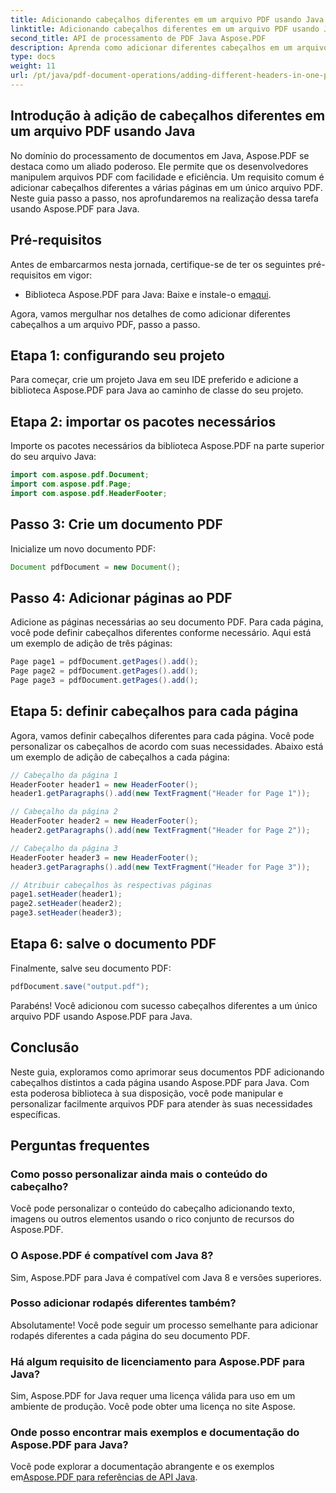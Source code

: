 ```yaml
---
title: Adicionando cabeçalhos diferentes em um arquivo PDF usando Java
linktitle: Adicionando cabeçalhos diferentes em um arquivo PDF usando Java
second_title: API de processamento de PDF Java Aspose.PDF
description: Aprenda como adicionar diferentes cabeçalhos em um arquivo PDF usando Java com Aspose.PDF. Guia passo a passo para personalizar cabeçalhos de PDF.
type: docs
weight: 11
url: /pt/java/pdf-document-operations/adding-different-headers-in-one-pdf-file-using-java/
---
```


## Introdução à adição de cabeçalhos diferentes em um arquivo PDF usando Java

No domínio do processamento de documentos em Java, Aspose.PDF se destaca como um aliado poderoso. Ele permite que os desenvolvedores manipulem arquivos PDF com facilidade e eficiência. Um requisito comum é adicionar cabeçalhos diferentes a várias páginas em um único arquivo PDF. Neste guia passo a passo, nos aprofundaremos na realização dessa tarefa usando Aspose.PDF para Java. 

## Pré-requisitos

Antes de embarcarmos nesta jornada, certifique-se de ter os seguintes pré-requisitos em vigor:

-  Biblioteca Aspose.PDF para Java: Baixe e instale-o em[aqui](https://releases.aspose.com/pdf/java/).

Agora, vamos mergulhar nos detalhes de como adicionar diferentes cabeçalhos a um arquivo PDF, passo a passo.

## Etapa 1: configurando seu projeto

Para começar, crie um projeto Java em seu IDE preferido e adicione a biblioteca Aspose.PDF para Java ao caminho de classe do seu projeto.

## Etapa 2: importar os pacotes necessários

Importe os pacotes necessários da biblioteca Aspose.PDF na parte superior do seu arquivo Java:

```java
import com.aspose.pdf.Document;
import com.aspose.pdf.Page;
import com.aspose.pdf.HeaderFooter;
```

## Passo 3: Crie um documento PDF

Inicialize um novo documento PDF:

```java
Document pdfDocument = new Document();
```

## Passo 4: Adicionar páginas ao PDF

Adicione as páginas necessárias ao seu documento PDF. Para cada página, você pode definir cabeçalhos diferentes conforme necessário. Aqui está um exemplo de adição de três páginas:

```java
Page page1 = pdfDocument.getPages().add();
Page page2 = pdfDocument.getPages().add();
Page page3 = pdfDocument.getPages().add();
```

## Etapa 5: definir cabeçalhos para cada página

Agora, vamos definir cabeçalhos diferentes para cada página. Você pode personalizar os cabeçalhos de acordo com suas necessidades. Abaixo está um exemplo de adição de cabeçalhos a cada página:

```java
// Cabeçalho da página 1
HeaderFooter header1 = new HeaderFooter();
header1.getParagraphs().add(new TextFragment("Header for Page 1"));

// Cabeçalho da página 2
HeaderFooter header2 = new HeaderFooter();
header2.getParagraphs().add(new TextFragment("Header for Page 2"));

// Cabeçalho da página 3
HeaderFooter header3 = new HeaderFooter();
header3.getParagraphs().add(new TextFragment("Header for Page 3"));

// Atribuir cabeçalhos às respectivas páginas
page1.setHeader(header1);
page2.setHeader(header2);
page3.setHeader(header3);
```

## Etapa 6: salve o documento PDF

Finalmente, salve seu documento PDF:

```java
pdfDocument.save("output.pdf");
```

Parabéns! Você adicionou com sucesso cabeçalhos diferentes a um único arquivo PDF usando Aspose.PDF para Java.

## Conclusão

Neste guia, exploramos como aprimorar seus documentos PDF adicionando cabeçalhos distintos a cada página usando Aspose.PDF para Java. Com esta poderosa biblioteca à sua disposição, você pode manipular e personalizar facilmente arquivos PDF para atender às suas necessidades específicas.

## Perguntas frequentes

### Como posso personalizar ainda mais o conteúdo do cabeçalho?

Você pode personalizar o conteúdo do cabeçalho adicionando texto, imagens ou outros elementos usando o rico conjunto de recursos do Aspose.PDF.

### O Aspose.PDF é compatível com Java 8?

Sim, Aspose.PDF para Java é compatível com Java 8 e versões superiores.

### Posso adicionar rodapés diferentes também?

Absolutamente! Você pode seguir um processo semelhante para adicionar rodapés diferentes a cada página do seu documento PDF.

### Há algum requisito de licenciamento para Aspose.PDF para Java?

Sim, Aspose.PDF for Java requer uma licença válida para uso em um ambiente de produção. Você pode obter uma licença no site Aspose.

### Onde posso encontrar mais exemplos e documentação do Aspose.PDF para Java?

 Você pode explorar a documentação abrangente e os exemplos em[Aspose.PDF para referências de API Java](https://reference.aspose.com/pdf/java/).
